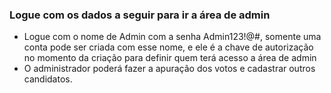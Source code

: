 ### Logue com os dados a seguir para ir a área de admin

 - Logue com o nome de Admin com a senha Admin123!@#, somente uma conta pode ser criada com esse nome, e ele é a chave 
de autorização no momento da criação para definir quem terá acesso a área de admin
 - O administrador poderá fazer a apuração dos votos e cadastrar outros candidatos.
